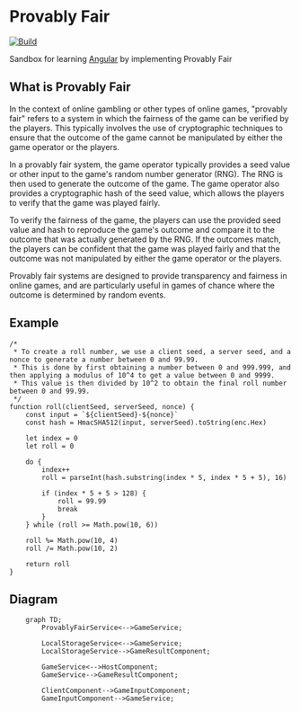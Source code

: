 # Provably Fair

[![Build](https://github.com/840/provably-fair/actions/workflows/build-and-deploy.yml/badge.svg)](https://github.com/840/provably-fair/actions/workflows/build-and-deploy.yml)

Sandbox for learning [Angular](https://angular.io) by implementing Provably Fair

## What is Provably Fair

In the context of online gambling or other types of online games, "provably fair" refers to a system in which the fairness of the game can be verified by the players. This typically involves the use of cryptographic techniques to ensure that the outcome of the game cannot be manipulated by either the game operator or the players.

In a provably fair system, the game operator typically provides a seed value or other input to the game's random number generator (RNG). The RNG is then used to generate the outcome of the game. The game operator also provides a cryptographic hash of the seed value, which allows the players to verify that the game was played fairly.

To verify the fairness of the game, the players can use the provided seed value and hash to reproduce the game's outcome and compare it to the outcome that was actually generated by the RNG. If the outcomes match, the players can be confident that the game was played fairly and that the outcome was not manipulated by either the game operator or the players.

Provably fair systems are designed to provide transparency and fairness in online games, and are particularly useful in games of chance where the outcome is determined by random events.

## Example

    /* 
     * To create a roll number, we use a client seed, a server seed, and a nonce to generate a number between 0 and 99.99.
     * This is done by first obtaining a number between 0 and 999.999, and then applying a modulus of 10^4 to get a value between 0 and 9999.
     * This value is then divided by 10^2 to obtain the final roll number between 0 and 99.99.
     */ 
    function roll(clientSeed, serverSeed, nonce) {
        const input = `${clientSeed}-${nonce}`
        const hash = HmacSHA512(input, serverSeed).toString(enc.Hex)

        let index = 0
        let roll = 0

        do {
            index++
            roll = parseInt(hash.substring(index * 5, index * 5 + 5), 16)

            if (index * 5 + 5 > 128) {
                roll = 99.99
                break
            }
        } while (roll >= Math.pow(10, 6))

        roll %= Math.pow(10, 4)
        roll /= Math.pow(10, 2)

        return roll
    }

## Diagram

```mermaid
    graph TD;
        ProvablyFairService<-->GameService;

        LocalStorageService<-->GameService;
        LocalStorageService-->GameResultComponent;

        GameService<-->HostComponent;
        GameService-->GameResultComponent;
        
        ClientComponent-->GameInputComponent;
        GameInputComponent-->GameService;
```
